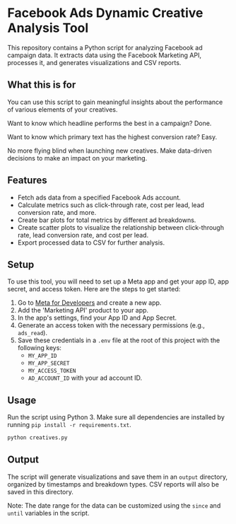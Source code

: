 # Facebook Ads Dynamic Creative Analysis Tool

This repository contains a Python script for analyzing Facebook ad campaign data. It extracts
data using the Facebook Marketing API, processes it, and generates visualizations and CSV reports.

## What this is for

You can use this script to gain meaningful insights about the performance of various elements of your creatives.

Want to know which headline performs the best in a campaign? Done.

Want to know which primary text has the highest conversion rate? Easy.

No more flying blind when launching new creatives. Make data-driven decisions to make an impact on your marketing.

## Features

- Fetch ads data from a specified Facebook Ads account.
- Calculate metrics such as click-through rate, cost per lead, lead conversion rate, and more.
- Create bar plots for total metrics by different ad breakdowns.
- Create scatter plots to visualize the relationship between click-through rate, lead conversion rate, and cost per lead.
- Export processed data to CSV for further analysis.

## Setup

To use this tool, you will need to set up a Meta app and get your app ID, app secret, and access token. 
Here are the steps to get started:

1. Go to [Meta for Developers](https://developers.facebook.com/) and create a new app.
2. Add the 'Marketing API' product to your app.
3. In the app's settings, find your App ID and App Secret.
4. Generate an access token with the necessary permissions (e.g., `ads_read`).
5. Save these credentials in a `.env` file at the root of this project with the following keys:
   - `MY_APP_ID`
   - `MY_APP_SECRET`
   - `MY_ACCESS_TOKEN`
   - `AD_ACCOUNT_ID` with your ad account ID.

## Usage

Run the script using Python 3. Make sure all dependencies are installed by running `pip install -r requirements.txt`.

```bash
python creatives.py
```

## Output

The script will generate visualizations and save them in an `output` directory, organized by timestamps and breakdown types. CSV reports will also be saved in this directory.

Note: The date range for the data can be customized using the `since` and `until` variables in the script.
